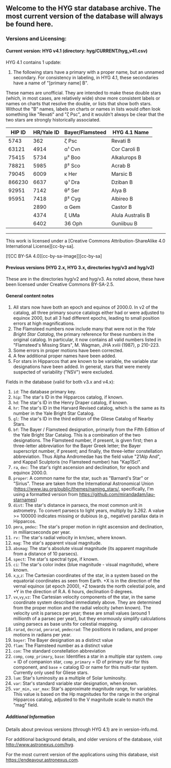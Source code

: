 ## Welcome to the HYG star database archive.  The most current version of the database will always be found here.

### Versions and Licensing:

#### Current version: HYG v4.1 (directory: hyg/CURRENT/hyg_v41.csv)

HYG 4.1 contains 1 update:

1. The following stars have a primary with a proper name, but an unnamed secondary. For consistency in labeling, in HYG 4.1, these secondaries have a name of "[primary name] B". 

These names are unofficial. They are intended to make these double stars (which, in most cases, are relatively wide) show more consistent labels or names on charts that resolve the double, or lists that show both stars. Without the "B" names, labels on charts or names in lists would often look something like "Revati" and "ζ Psc", and it wouldn't always be clear that the two stars are strongly historically associated.

|HIP ID|HR/Yale ID|Bayer/Flamsteed|HYG 4.1 Name| 
|------|----------|---------------|------------|
5743|362|ζ Psc|Revati B
63121|4914|α¹ Cvn|Cor Caroli B
75415|5734|μ² Boo|Alkalurops B
78821|5985|β² Sco|Acrab B
79045|6009|κ Her|Marsic B
866230|6637|ψ¹ Dra|Dziban B
92951|7142|θ² Ser|Alya B
95951|7418|β² Cyg|Albireo B
||2890|α Gem|Castor B
||4374|ξ UMa|Alula Australis B
||6402|36 Oph|Guniibuu B

---

This work is licensed under a
[Creative Commons Attribution-ShareAlike 4.0 International License][cc-by-sa].

[![CC BY-SA 4.0][cc-by-sa-image]][cc-by-sa]

#### Previous versions (HYG 2.x, HYG 3.x, directories hyg/v3 and hyg/v2)

These are in the directories hyg/v2 and hyg/v3. As noted above, these have been licensed under Creative Commons BY-SA-2.5.
 
#### General content notes

1. All stars now have both an epoch and equinox of 2000.0.  In v2 of the catalog, all three primary source catalogs either had or were adjusted to equinox 2000, but all 3 had different epochs, leading to small position errors at high magnifications.
2. The Flamsteed numbers now include many that were not in the _Yale Bright Star Catalog_, the
primary reference for these numbers in the original catalog.  In particular, it now contains all valid numbers listed in "Flamsteed's Missing Stars", M. Wagman, JHA xviii (1987), p 210-223.
3. Some errors in proper motions have been corrected.
4. A few additional proper names have been added.
5. For stars in Hipparcos that are known to be variable, the variable star designations have been added.  In general,
stars that were merely suspected of variability ("NSV") were excluded.

Fields in the database (valid for both v3.x and v4.x):

1. `id`: The database primary key.
2. `hip`: The star's ID in the Hipparcos catalog, if known.
3. `hd`: The star's ID in the Henry Draper catalog, if known.
4. `hr`: The star's ID in the Harvard Revised catalog, which is the same as its number in the Yale Bright Star Catalog.
5. `gl`: The star's ID in the third edition of the Gliese Catalog of Nearby Stars.
6. `bf`: The Bayer / Flamsteed designation, primarily from the Fifth Edition of the Yale Bright Star Catalog. This is a combination of the two designations. The Flamsteed number, if present, is given first; then a three-letter abbreviation for the Bayer Greek letter; the Bayer superscript number, if present; and finally, the three-letter constellation abbreviation. Thus Alpha Andromedae has the field value "21Alp And", and Kappa1 Sculptoris (no Flamsteed number) has "Kap1Scl".
7. `ra`, `dec`: The star's right ascension and declination, for epoch and equinox 2000.0.
8. `proper`: A common name for the star, such as "Barnard's Star" or "Sirius". These are taken from the International Astronomical Union (https://www.iau.org/public/themes/naming_stars/, specifically, I'm using a formatted version from https://github.com/mirandadam/iau-starnames)
9. `dist`: The star's distance in parsecs, the most common unit in astrometry. To convert parsecs to light years, multiply by 3.262. A value >= 100000 indicates missing or dubious (e.g., negative) parallax data in Hipparcos.
10. `pmra`, `pmdec`:  The star's proper motion in right ascension and declination, in milliarcseconds per year.  
11. `rv:`  The star's radial velocity in km/sec, where known.
12. `mag`: The star's apparent visual magnitude.
13. `absmag`: The star's absolute visual magnitude (its apparent magnitude from a distance of 10 parsecs).
14. `spect`: The star's spectral type, if known.
15. `ci`: The star's color index (blue magnitude - visual magnitude), where known.
16. `x`,`y`,`z`: The Cartesian coordinates of the star, in a system based on the equatorial coordinates as seen from Earth. +X is in the direction of the vernal equinox (at epoch 2000), +Z towards the north celestial pole, and +Y in the direction of R.A. 6 hours, declination 0 degrees.
17. `vx`,`vy`,`vz`: The Cartesian velocity components of the star, in the same coordinate system described immediately above. They are determined from the proper motion and the radial velocity (when known). The velocity unit is parsecs per year; these are small values (around 1 millionth of a parsec per year), but they enormously simplify calculations using parsecs as base units for celestial mapping.
18. `rarad`, `decrad`, `pmrarad`, `pmdecrad`:  The positions in radians, and proper motions in radians per year.
19. `bayer`:  The Bayer designation as a distinct value
20. `flam`:  The Flamsteed number as a distinct value
21. `con`:  The standard constellation abbreviation
22. `comp`, `comp_primary`, `base`:  Identifies a star in a multiple star system.  `comp` = ID of companion star, `comp_primary` = ID of primary star for this component, and `base` = catalog ID or name for this multi-star system.  Currently only used for Gliese stars.
23. `lum`:  Star's luminosity as a multiple of Solar luminosity.
24. `var`:  Star's standard variable star designation, when known.
25. `var_min,` `var_max`:  Star's approximate magnitude range, for variables.  This value is based on the Hp magnitudes for the range in the original Hipparcos catalog, adjusted to the V magnitude scale to match the "mag" field.

##### Additional Information

Details about previous versions (through HYG 4.1) are in version-info.md.

For additional background details, and older versions of the database, visit  http://www.astronexus.com/hyg.

For the most current version of the applications using this database, visit https://endeavour.astronexus.com. 


